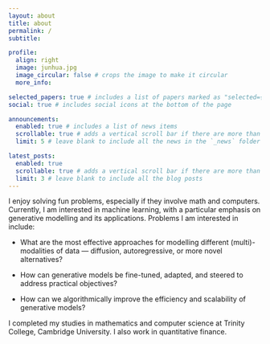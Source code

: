 ```yaml
---
layout: about
title: about
permalink: /
subtitle: 

profile:
  align: right
  image: junhua.jpg
  image_circular: false # crops the image to make it circular
  more_info: 

selected_papers: true # includes a list of papers marked as "selected={true}"
social: true # includes social icons at the bottom of the page

announcements:
  enabled: true # includes a list of news items
  scrollable: true # adds a vertical scroll bar if there are more than 3 news items
  limit: 5 # leave blank to include all the news in the `_news` folder

latest_posts:
  enabled: true
  scrollable: true # adds a vertical scroll bar if there are more than 3 new posts items
  limit: 3 # leave blank to include all the blog posts
---
```


I enjoy solving fun problems, especially if they involve math and computers. Currently, I am interested in machine learning, with a particular emphasis on generative modelling and its applications. Problems I am interested in include:

- What are the most effective approaches for modelling different (multi)-modalities of data — diffusion, autoregressive, or more novel alternatives?

- How can generative models be fine-tuned, adapted, and steered to address practical objectives?

- How can we algorithmically improve the efficiency and scalability of generative models?

I completed my studies in mathematics and computer science at Trinity College, Cambridge University. I also work in quantitative finance. 